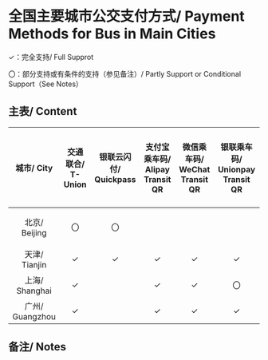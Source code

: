 # 全国主要城市公交支付方式/ Payment Methods for Bus in Main Cities

✓：完全支持/ Full Supprot

〇：部分支持或有条件的支持（参见备注）/ Partly Support or Conditional Support（See Notes）

## 主表/ Content
| 城市/ City | 交通联合/ T-Union | 银联云闪付/ Quickpass | 支付宝乘车码/ Alipay Transit QR | 微信乘车码/ WeChat Transit QR | 银联乘车码/ Unionpay Transit QR | 银联付款码/ Unionpay Payment QR | 官方应用乘车码/ Transit QR of Official Apps | 其他指定应用/ Additional Apps |
| :-: | :-: | :-: | :-: | :-: | :-: | :-: | :-: | :-: |
| 北京/ Beijing | 〇 | 〇 | | | | | 北京公交 | 亿通行、北京一卡通 |
| 天津/ Tianjin | ✓ | ✓ | ✓ | ✓ | ✓ | | | |
| 上海/ Shanghai | ✓ | | ✓ | ✓ | 〇 | | 上海一卡通 | |
| 广州/ Guangzhou | ✓ | | ✓ | ✓ | ✓ | | 羊城通 | |

## 备注/ Notes
